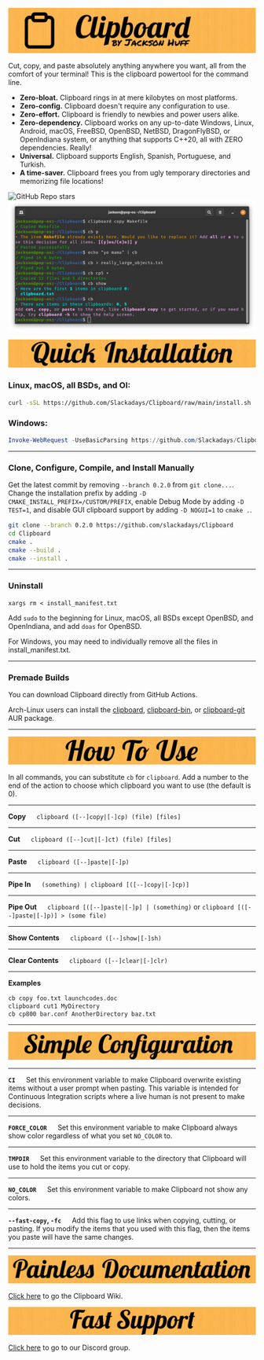 ![Clipboard Banner](readme_assets/CBBanner.png)

Cut, copy, and paste absolutely anything anywhere you want, all from the comfort of your terminal! This is the clipboard powertool for the command line.

- **Zero-bloat.** Clipboard rings in at mere kilobytes on most platforms.
- **Zero-config.** Clipboard doesn't require any configuration to use.
- **Zero-effort.** Clipboard is friendly to newbies and power users alike.
- **Zero-dependency.** Clipboard works on any up-to-date Windows, Linux, Android, macOS, FreeBSD, OpenBSD, NetBSD, DragonFlyBSD, or OpenIndiana system, or anything that supports C++20, all with ZERO dependencies. Really!
- **Universal.** Clipboard supports English, Spanish, Portuguese, and Turkish.
- **A time-saver.** Clipboard frees you from ugly temporary directories and memorizing file locations!

![GitHub Repo stars](https://img.shields.io/github/stars/slackadays/clipboard?style=for-the-badge)
![Clipboard Demo Image](readme_assets/CBDemo.png)

![Quick Installation](readme_assets/CBQuickInstallation.png)
### Linux, macOS, all BSDs, and OI:
```bash
curl -sSL https://github.com/Slackadays/Clipboard/raw/main/install.sh | sh
```
### Windows:
```powershell
Invoke-WebRequest -UseBasicParsing https://github.com/Slackadays/Clipboard/raw/main/install.ps1 | powershell
```

---

### Clone, Configure, Compile, and Install Manually
Get the latest commit by removing `--branch 0.2.0` from `git clone...`. Change the installation prefix by adding `-D CMAKE_INSTALL_PREFIX=/CUSTOM/PREFIX`, enable Debug Mode by adding `-D TEST=1`, and disable GUI clipboard support by adding `-D NOGUI=1` to `cmake .`.
```bash
git clone --branch 0.2.0 https://github.com/slackadays/Clipboard 
cd Clipboard
cmake .
cmake --build .
cmake --install .
```

---

### Uninstall
```
xargs rm < install_manifest.txt
```
Add `sudo` to the beginning for Linux, macOS, all BSDs except OpenBSD, and OpenIndiana, and add `doas` for OpenBSD.

For Windows, you may need to individually remove all the files in install_manifest.txt.

---

### Premade Builds

You can download Clipboard directly from GitHub Actions.

Arch-Linux users can install the [clipboard](https://aur.archlinux.org/packages/clipboard), [clipboard-bin](https://aur.archlinux.org/packages/clipboard-bin), or [clipboard-git](https://aur.archlinux.org/packages/clipboard-git) AUR package.

---

![How To Use](readme_assets/CBHowToUse.png)

In all commands, you can substitute `cb` for `clipboard`. 
Add a number to the end of the action to choose which clipboard you want to use (the default is 0). 

---

**Copy** &emsp; `clipboard ([--]copy|[-]cp) (file) [files]`

---

**Cut** &emsp; `clipboard ([--]cut|[-]ct) (file) [files]`

---

**Paste** &emsp; `clipboard ([--]paste|[-]p)`

---

**Pipe In** &emsp; `(something) | clipboard [([--]copy|[-]cp)]`

---

**Pipe Out** &emsp; `clipboard [([--]paste|[-]p] | (something)` or `clipboard [([--]paste|[-]p)] > (some file)`

---

**Show Contents** &emsp; `clipboard ([--]show|[-]sh)`

---

**Clear Contents** &emsp; `clipboard ([--]clear|[-]clr)`

---

**Examples**

```
cb copy foo.txt launchcodes.doc
clipboard cut1 MyDirectory
cb cp800 bar.conf AnotherDirectory baz.txt
```

---

![Simple Configuration](readme_assets/CBSimpleConfiguration.png)

---

**`CI`** &emsp; Set this environment variable to make Clipboard overwrite existing items without a user prompt when pasting. This variable is intended for Continuous Integration scripts where a live human is not present to make decisions.

---

**`FORCE_COLOR`** &emsp; Set this environment variable to make Clipboard always show color regardless of what you set `NO_COLOR` to.

---

**`TMPDIR`** &emsp; Set this environment variable to the directory that Clipboard will use to hold the items you cut or copy.

---

**`NO_COLOR`** &emsp; Set this environment variable to make Clipboard not show any colors.

---

**`--fast-copy`, `-fc`** &emsp; Add this flag to use links when copying, cutting, or pasting. If you modify the items that you used with this flag, then the items you paste will have the same changes.

---

![Painless Documentation](readme_assets/CBPainlessDocumentation.png)

[Click here](https://github.com/Slackadays/Clipboard/wiki) to go the Clipboard Wiki.

![Fast Support](readme_assets/CBFastSupport.png)

[Click here](https://discord.gg/J6asnc3pEG) to go to our Discord group.
